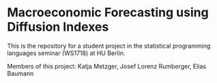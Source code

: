 # Macroeconomic Forecasting using Diffusion Indexes
This is the repository for a student project in the statistical programming languages seminar (WS1718) at HU Berlin.

Members of this project:
Katja Metzger,
Josef Lorenz Rumberger,
Elias Baumann

